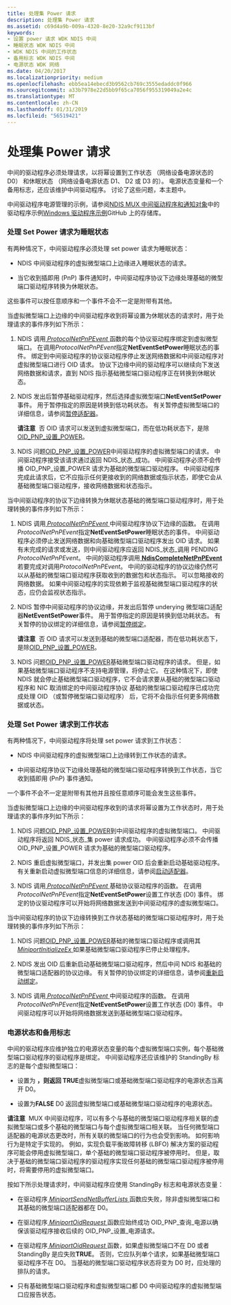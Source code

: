 ```yaml
---
title: 处理集 Power 请求
description: 处理集 Power 请求
ms.assetid: c69d4a9b-009a-4320-8e20-32a9cf9113bf
keywords:
- 设置 power 请求 WDK NDIS 中间
- 睡眠状态 WDK NDIS 中间
- WDK NDIS 中间的工作状态
- 备用标志 WDK NDIS 中间
- 电源状态 WDK 网络
ms.date: 04/20/2017
ms.localizationpriority: medium
ms.openlocfilehash: ebb5ea14ebecd3b9562cb769c3555edaddc0f966
ms.sourcegitcommit: a33b7978e22d5bb9f65ca7056f955319049a2e4c
ms.translationtype: MT
ms.contentlocale: zh-CN
ms.lasthandoff: 01/31/2019
ms.locfileid: "56519421"
---
```

# <a name="handling-a-set-power-request"></a>处理集 Power 请求





中间的驱动程序必须处理请求，以将幂设置到工作状态 （网络设备电源状态的 D0） 和休眠状态 （网络设备电源状态 D1、 D2 或 D3 的）。 电源状态变量和一个备用标志，还应该维护中间驱动程序。 讨论了这些问题，本主题中。

中间驱动程序电源管理的示例，请参阅[NDIS MUX 中间驱动程序和通知对象](https://go.microsoft.com/fwlink/p/?LinkId=617916)中的驱动程序示例[Windows 驱动程序示例](https://go.microsoft.com/fwlink/p/?LinkId=616507)GitHub 上的存储库。

### <a name="handling-a-set-power-request-to-a-sleeping-state"></a>处理 Set Power 请求为睡眠状态

有两种情况下，中间驱动程序必须处理 set power 请求为睡眠状态：

-   NDIS 中间驱动程序的虚拟微型端口上边缘进入睡眠状态的请求。

-   当它收到插即用 (PnP) 事件通知时，中间驱动程序协议下边缘处理基础的微型端口驱动程序转换为休眠状态。

这些事件可以按任意顺序和一个事件不会不一定是附带有其他。

当虚拟微型端口上边缘的中间驱动程序收到将幂设置为休眠状态的请求时，用于处理请求的事件序列如下所示：

1.  NDIS 调用[ *ProtocolNetPnPEvent* ](https://msdn.microsoft.com/library/windows/hardware/ff570263)函数的每个协议驱动程序绑定到虚拟微型端口。 在调用*ProtocolNetPnPEvent*指定**NetEventSetPower**睡眠状态的事件。 绑定到中间驱动程序的协议驱动程序停止发送网络数据和中间驱动程序对虚拟微型端口进行 OID 请求。 协议下边缘中间的驱动程序可以继续向下发送网络数据和请求，直到 NDIS 指示基础微型端口驱动程序正在转换到休眠状态。

2.  NDIS 发出后暂停基础驱动程序，然后选择虚拟微型端口**NetEventSetPower**事件。 用于暂停指定的原因是转换到低功耗状态。 有关暂停虚拟微型端口的详细信息，请参阅[暂停适配器](pausing-an-adapter.md)。

    **请注意**  否 OID 请求可以发送到虚拟微型端口，而在低功耗状态下，是除[OID\_PNP\_设置\_POWER](https://msdn.microsoft.com/library/windows/hardware/ff569780)。

     

3.  NDIS 问题[OID\_PNP\_设置\_POWER](https://msdn.microsoft.com/library/windows/hardware/ff569780)中间驱动程序的虚拟微型端口的请求。 中间驱动程序接受该请求通过返回 NDIS\_状态\_成功。 中间驱动程序必须不会传播 OID\_PNP\_设置\_POWER 请求为基础的微型端口驱动程序。 中间驱动程序完成此请求后，它不应指示任何更接收到的网络数据或指示状态，即使它会从基础微型端口驱动程序，接收网络数据和状态指示。

当中间驱动程序的协议下边缘转换为休眠状态基础的微型端口驱动程序时，用于处理转换的事件序列如下所示：

1.  NDIS 调用[ *ProtocolNetPnPEvent* ](https://msdn.microsoft.com/library/windows/hardware/ff570263)中间驱动程序协议下边缘的函数。 在调用*ProtocolNetPnPEvent*指定**NetEventSetPower**睡眠状态的事件。 中间驱动程序必须停止发送网络数据和向基础微型端口驱动程序发出 OID 请求。 如果有未完成的请求或发送，则中间驱动程序应返回 NDIS\_状态\_调用 PENDING *ProtocolNetPnPEvent*。 中间的驱动程序调用[ **NdisCompleteNetPnPEvent** ](https://msdn.microsoft.com/library/windows/hardware/ff561705)若要完成对调用*ProtocolNetPnPEvent*。 中间的驱动程序的协议边缘仍然可以从基础的微型端口驱动程序获取收到的数据包和状态指示。 可以忽略接收的网络数据。 如果中间驱动程序的实现依赖于监视基础微型端口驱动程序的状态，应仍会监视状态指示。

2.  NDIS 暂停中间驱动程序的协议边缘，并发出后暂停 underying 微型端口适配器**NetEventSetPower**事件。 用于暂停指定的原因是转换到低功耗状态。 有关暂停的协议绑定的详细信息，请参阅[暂停绑定](pausing-a-binding.md)。

    **请注意**  否 OID 请求可以发送到基础的微型端口适配器，而在低功耗状态下，是除[OID\_PNP\_设置\_POWER](https://msdn.microsoft.com/library/windows/hardware/ff569780)。

     

3.  NDIS 问题[OID\_PNP\_设置\_POWER](https://msdn.microsoft.com/library/windows/hardware/ff569780)基础微型端口驱动程序的请求。 但是，如果基础微型端口驱动程序不支持电源管理，将停止它。 在这种情况下，即使 NDIS 就会停止基础微型端口驱动程序，它不会请求要从基础的微型端口驱动程序和 NIC 取消绑定的中间驱动程序协议 基础的微型端口驱动程序已成功完成处理 OID （或暂停微型端口驱动程序） 后，它将不会指示任何更多网络数据或状态。

### <a name="handling-a-set-power-request-to-the-working-state"></a>处理 Set Power 请求到工作状态

有两种情况下，中间驱动程序将处理 set power 请求到工作状态：

-   NDIS 中间驱动程序的虚拟微型端口上边缘转到工作状态的请求。

-   中间驱动程序协议下边缘处理基础的微型端口驱动程序转换到工作状态，当它收到插即用 (PnP) 事件通知。

一个事件不会不一定是附带有其他并且按任意顺序可能会发生这些事件。

当虚拟微型端口上边缘的中间驱动程序收到的请求将幂设置为工作状态时，用于处理请求的事件序列如下所示：

1.  NDIS 问题[OID\_PNP\_设置\_POWER](https://msdn.microsoft.com/library/windows/hardware/ff569780)到中间驱动程序的虚拟微型端口。 中间驱动程序将返回 NDIS\_状态\_集 power 请求成功。 中间驱动程序必须不会传播 OID\_PNP\_设置\_POWER 请求为基础的微型端口驱动程序。

2.  NDIS 重启虚拟微型端口，并发出集 power OID 后会重新启动基础驱动程序。 有关重新启动虚拟微型端口信息的详细信息，请参阅[启动适配器](starting-an-adapter.md)。

3.  NDIS 调用[ *ProtocolNetPnPEvent* ](https://msdn.microsoft.com/library/windows/hardware/ff570263)基础协议驱动程序的函数。 在调用*ProtocolNetPnPEvent*指定**NetEventSetPower**设置工作状态 (D0) 事件。 绑定的协议驱动程序可以开始将网络数据发送到中间驱动程序的虚拟微型端口。

当中间驱动程序的协议下边缘转换到工作状态基础的微型端口驱动程序时，用于处理转换的事件序列如下所示：

1.  NDIS 问题[OID\_PNP\_设置\_POWER](https://msdn.microsoft.com/library/windows/hardware/ff569780)基础的微型端口驱动程序或调用其[ *MiniportInitializeEx* ](https://msdn.microsoft.com/library/windows/hardware/ff559389)如果基础微型端口驱动程序已停止处理程序。

2.  NDIS 发出 OID 后重新启动基础微型端口驱动程序，然后中间 NDIS 和基础的微型端口适配器的协议边缘。 有关暂停的协议绑定的详细信息，请参阅[重新启动绑定](restarting-a-binding.md)。

3.  NDIS 调用[ *ProtocolNetPnPEvent* ](https://msdn.microsoft.com/library/windows/hardware/ff570263)中间驱动程序的函数。 在调用*ProtocolNetPnPEvent*指定**NetEventSetPower**设置工作状态 (D0) 事件。 中间驱动程序可以开始将网络数据发送到基础微型端口驱动程序。

### <a name="power-states-and-the-standby-flag"></a>电源状态和备用标志

中间的驱动程序应维护独立的电源状态变量的每个虚拟微型端口实例，每个基础微型端口驱动程序的驱动程序是绑定。 中间驱动程序还应该维护的 StandingBy 标志的是每个虚拟微型端口：

-   设置为 **，则返回 TRUE**虚拟微型端口或基础微型端口驱动程序的电源状态当离开 D0。

-   设置为**FALSE** D0 返回虚拟微型端口或基础微型端口驱动程序的电源状态。

**请注意**  MUX 中间驱动程序，可以有多个与基础的微型端口驱动程序相关联的虚拟微型端口或多个基础的微型端口与每个虚拟微型端口相关联。 当任何微型端口适配器的电源状态更改时，所有关联的微型端口的行为也会受到影响。 如何影响行为是特定于实现的。 例如，实现负载平衡故障转移 (LBFO) 解决方案的驱动程序可能会停用虚拟微型端口，单个基础的微型端口驱动程序被停用时。 但是，取决于基础的微型端口驱动程序的驱动程序实现任何基础的微型端口驱动程序被停用时，将需要停用的虚拟微型端口。

 

按如下所示处理请求时，中间驱动程序应使用 StandingBy 标志和电源状态变量：

-   在驱动程序[ *MiniportSendNetBufferLists* ](https://msdn.microsoft.com/library/windows/hardware/ff559440)函数应失败，除非虚拟微型端口和其基础的微型端口适配器都在 D0。

-   在驱动程序[ *MiniportOidRequest* ](https://msdn.microsoft.com/library/windows/hardware/ff559416)函数应始终成功 OID\_PNP\_查询\_电源以确保该驱动程序接收后续的 OID\_PNP\_设置\_电源请求。

-   在驱动程序[ *MiniportOidRequest* ](https://msdn.microsoft.com/library/windows/hardware/ff559416)函数，如果虚拟微型端口不在 D0 或者 StandingBy 是应失败**TRUE**。 否则，它应队列单个请求，如果基础微型端口驱动程序不在 D0。 当基础的微型端口驱动程序状态将变为 D0 时，应处理的排队的请求。

-   只有基础微型端口驱动程序和虚拟微型端口都 D0 中间驱动程序的虚拟微型端口应报告状态。

 

 





